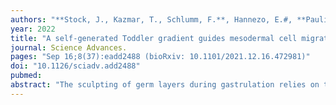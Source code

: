 ```yaml
---
authors: "**Stock, J., Kazmar, T., Schlumm, F.**, Hannezo, E.#, **Pauli, A.#**"
year: 2022
title: "A self-generated Toddler gradient guides mesodermal cell migration"
journal: Science Advances.
pages: "Sep 16;8(37):eadd2488 (bioRxiv: 10.1101/2021.12.16.472981)"
doi: "10.1126/sciadv.add2488"
pubmed: 
abstract: "The sculpting of germ layers during gastrulation relies on the coordinated migration of progenitor cells, yet the cues controlling these long-range directed movements remain largely unknown. While directional migration often relies on a chemokine gradient generated from a localized source, we find that zebrafish ventrolateral mesoderm is guided by a self-generated gradient of the initially uniformly expressed and secreted protein Toddler/ELABELA/Apela. We show that the Apelin receptor, which is specifically expressed in mesodermal cells, has a dual role during gastrulation, acting as a scavenger receptor to generate a Toddler gradient, and as a chemokine receptor to sense this guidance cue. Thus, we uncover a single receptor-based self-generated gradient as the enigmatic guidance cue that can robustly steer the directional migration of mesoderm through the complex and continuously changing environment of the gastrulating embryo."
---
```


